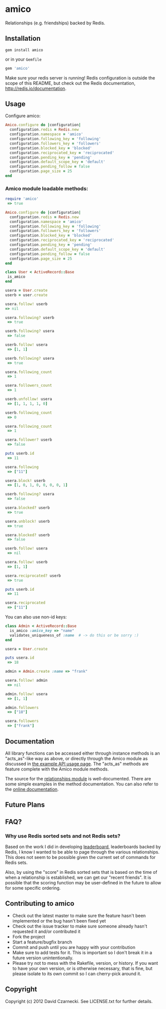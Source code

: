 # amico

Relationships (e.g. friendships) backed by Redis.

## Installation

`gem install amico`

or in your `Gemfile`

```ruby
gem 'amico'
```

Make sure your redis server is running! Redis configuration is outside the scope of this README, but 
check out the Redis documentation, http://redis.io/documentation.
  
## Usage

Configure amico:

```ruby
Amico.configure do |configuration|
  configuration.redis = Redis.new
  configuration.namespace = 'amico'
  configuration.following_key = 'following'
  configuration.followers_key = 'followers'
  configuration.blocked_key = 'blocked'
  configuration.reciprocated_key = 'reciprocated'
  configuration.pending_key = 'pending'
  configuration.default_scope_key = 'default'
  configuration.pending_follow = false
  configuration.page_size = 25
end
```

### Amico module loadable methods:

```ruby
require 'amico'
 => true

Amico.configure do |configuration|
  configuration.redis = Redis.new
  configuration.namespace = 'amico'
  configuration.following_key = 'following'
  configuration.followers_key = 'followers'
  configuration.blocked_key = 'blocked'
  configuration.reciprocated_key = 'reciprocated'
  configuration.pending_key = 'pending'
  configuration.default_scope_key = 'default'
  configuration.pending_follow = false
  configuration.page_size = 25
end

class User < ActiveRecord::Base
 is_amico
end

usera = User.create
userb = user.create

usera.follow! userb
=> nil

usera.following? userb
 => true

userb.following? usera
 => false

userb.follow! usera
 => [1, 1]

userb.following? usera
 => true

usera.following_count
 => 1

usera.followers_count
 => 1

userb.unfollow! usera
 => [1, 1, 1, 1, 0]

userb.following_count
 => 0

usera.following_count
 => 1

usera.follower? userb
 => false

puts userb.id
 => 11

usera.following
 => ["11"]

usera.block! userb
 => [1, 0, 1, 0, 0, 0, 0, 1]

userb.following? usera
 => false

usera.blocked? userb
 => true

usera.unblock! userb
 => true

usera.blocked? userb
 => false

userb.follow! usera
 => nil

usera.follow! userb
 => [1, 1]

usera.reciprocated? userb
 => true

puts userb.id
 => 11

usera.reciprocated
 => ["11"]
```

You can also use non-id keys:

```ruby
class Admin < ActiveRecord::Base
  is_amico :amico_key => "name"
  validates_uniqueness_of :name  # -> do this or be sorry :)
end

usera = User.create

puts usera.id
 => 18

admin = Admin.create :name => "frank"

usera.follow! admin
 => nil

admin.follow! usera
 => [1, 1]

admin.followers
 => ["18"]

usera.followers
 => ["frank"]
```

## Documentation 

All library functions can be accessed either through instance methods is an "acts_as"-like way as above, or directly through the Amico module as
discussed in [the example API usage page](https://github.com/mettadore/amico/blob/master/API.md). The "acts_as" methods
are feature complete with the Amico module methods.

The source for the [relationships module](https://github.com/agoragames/amico/blob/master/lib/amico/relationships.rb) is well-documented. There are some
simple examples in the method documentation. You can also refer to the [online documentation](http://rubydoc.info/github/agoragames/amico/master/frames).

## Future Plans

## FAQ?

### Why use Redis sorted sets and not Redis sets?

Based on the work I did in developing [leaderboard](https://github.com/agoragames/leaderboard), 
leaderboards backed by Redis, I know I wanted to be able to page through the various relationships. 
This does not seem to be possible given the current set of commands for Redis sets. 

Also, by using the "score" in Redis sorted sets that is based on the time of when a relationship 
is established, we can get our "recent friends". It is possible that the scoring function may be 
user-defined in the future to allow for some specific ordering.
  
## Contributing to amico
 
* Check out the latest master to make sure the feature hasn't been implemented or the bug hasn't been fixed yet
* Check out the issue tracker to make sure someone already hasn't requested it and/or contributed it
* Fork the project
* Start a feature/bugfix branch
* Commit and push until you are happy with your contribution
* Make sure to add tests for it. This is important so I don't break it in a future version unintentionally.
* Please try not to mess with the Rakefile, version, or history. If you want to have your own version, or is otherwise necessary, that is fine, but please isolate to its own commit so I can cherry-pick around it.

## Copyright

Copyright (c) 2012 David Czarnecki. See LICENSE.txt for further details.

